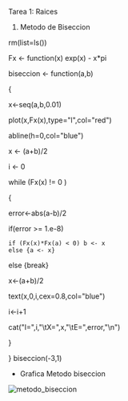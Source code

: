 
Tarea 1: Raices

1. Metodo de Biseccion 

rm(list=ls())

Fx <- function(x) exp(x) - x*pi

biseccion <- function(a,b) 

{

x<-seq(a,b,0.01)

plot(x,Fx(x),type="l",col="red")

abline(h=0,col="blue")


x <- (a+b)/2

i <- 0

while (Fx(x) != 0 ) 

{

 error<-abs(a-b)/2
   
 if(error >= 1.e-8)
   
    if (Fx(x)*Fx(a) < 0) b <- x 
    else {a <- x}
    
 else {break}
  
 x<-(a+b)/2
      
 text(x,0,i,cex=0.8,col="blue")
     
 i<-i+1
     
 cat("I=",i,"\tX=",x,"\tE=",error,"\n")

}

}
biseccion(-3,1)




- Grafica Metodo biseccion 




![metodo_biseccion](https://user-images.githubusercontent.com/46997659/52247924-e5bde900-28b9-11e9-9980-5f0a6189a55b.png)







